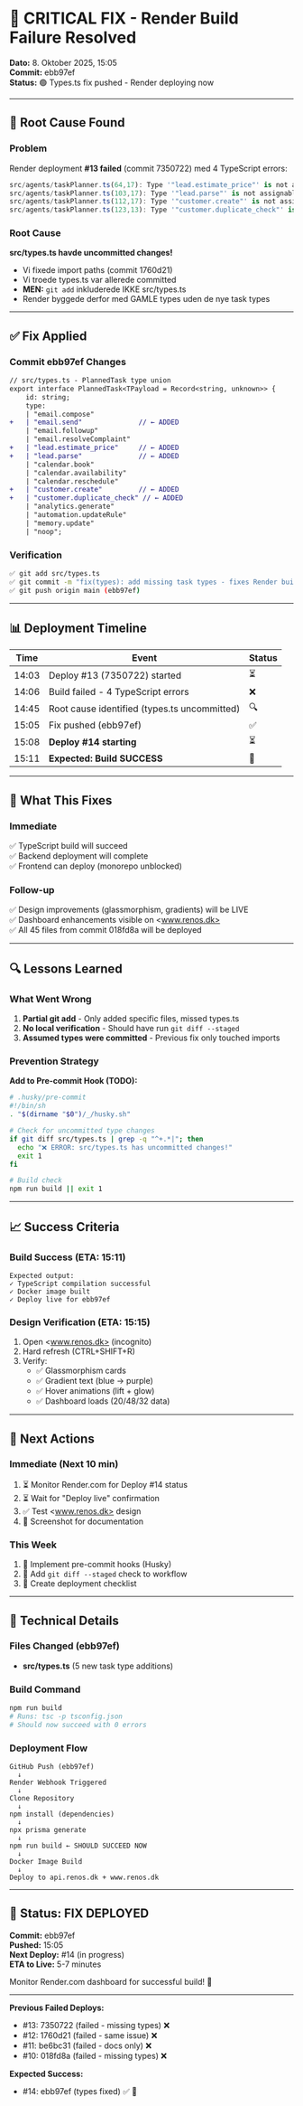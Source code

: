 # 🚨 CRITICAL FIX - Render Build Failure Resolved

**Dato:** 8. Oktober 2025, 15:05  
**Commit:** ebb97ef  
**Status:** 🟢 Types.ts fix pushed - Render deploying now

---

## 🔴 Root Cause Found

### Problem
Render deployment **#13 failed** (commit 7350722) med 4 TypeScript errors:

```typescript
src/agents/taskPlanner.ts(64,17): Type '"lead.estimate_price"' is not assignable
src/agents/taskPlanner.ts(103,17): Type '"lead.parse"' is not assignable
src/agents/taskPlanner.ts(112,17): Type '"customer.create"' is not assignable  
src/agents/taskPlanner.ts(123,13): Type '"customer.duplicate_check"' is not assignable
```

### Root Cause
**src/types.ts havde uncommitted changes!**

- Vi fixede import paths (commit 1760d21)
- Vi troede types.ts var allerede committed
- **MEN:** `git add` inkluderede IKKE src/types.ts
- Render byggede derfor med GAMLE types uden de nye task types

---

## ✅ Fix Applied

### Commit ebb97ef Changes

```diff
// src/types.ts - PlannedTask type union
export interface PlannedTask<TPayload = Record<string, unknown>> {
    id: string;
    type:
    | "email.compose"
+   | "email.send"              // ← ADDED
    | "email.followup"
    | "email.resolveComplaint"
+   | "lead.estimate_price"     // ← ADDED
+   | "lead.parse"              // ← ADDED
    | "calendar.book"
    | "calendar.availability"
    | "calendar.reschedule"
+   | "customer.create"         // ← ADDED
+   | "customer.duplicate_check" // ← ADDED
    | "analytics.generate"
    | "automation.updateRule"
    | "memory.update"
    | "noop";
```

### Verification

```bash
✅ git add src/types.ts
✅ git commit -m "fix(types): add missing task types - fixes Render build"
✅ git push origin main (ebb97ef)
```

---

## 📊 Deployment Timeline

| Time | Event | Status |
|------|-------|--------|
| 14:03 | Deploy #13 (7350722) started | ⏳ |
| 14:06 | Build failed - 4 TypeScript errors | ❌ |
| 14:45 | Root cause identified (types.ts uncommitted) | 🔍 |
| 15:05 | Fix pushed (ebb97ef) | ✅ |
| 15:08 | **Deploy #14 starting** | ⏳ |
| 15:11 | **Expected: Build SUCCESS** | 🎯 |

---

## 🎯 What This Fixes

### Immediate
✅ TypeScript build will succeed  
✅ Backend deployment will complete  
✅ Frontend can deploy (monorepo unblocked)

### Follow-up
✅ Design improvements (glassmorphism, gradients) will be LIVE  
✅ Dashboard enhancements visible on <www.renos.dk>  
✅ All 45 files from commit 018fd8a will be deployed

---

## 🔍 Lessons Learned

### What Went Wrong
1. **Partial git add** - Only added specific files, missed types.ts
2. **No local verification** - Should have run `git diff --staged`
3. **Assumed types were committed** - Previous fix only touched imports

### Prevention Strategy

**Add to Pre-commit Hook (TODO):**
```bash
# .husky/pre-commit
#!/bin/sh
. "$(dirname "$0")/_/husky.sh"

# Check for uncommitted type changes
if git diff src/types.ts | grep -q "^+.*|"; then
  echo "❌ ERROR: src/types.ts has uncommitted changes!"
  exit 1
fi

# Build check
npm run build || exit 1
```

---

## 📈 Success Criteria

### Build Success (ETA: 15:11)
```
Expected output:
✓ TypeScript compilation successful
✓ Docker image built
✓ Deploy live for ebb97ef
```

### Design Verification (ETA: 15:15)
1. Open <www.renos.dk> (incognito)
2. Hard refresh (CTRL+SHIFT+R)
3. Verify:
   - ✅ Glassmorphism cards
   - ✅ Gradient text (blue → purple)
   - ✅ Hover animations (lift + glow)
   - ✅ Dashboard loads (20/48/32 data)

---

## 🚀 Next Actions

### Immediate (Next 10 min)
1. ⏳ Monitor Render.com for Deploy #14 status
2. ⏳ Wait for "Deploy live" confirmation
3. ✅ Test <www.renos.dk> design
4. 📸 Screenshot for documentation

### This Week
1. 🔧 Implement pre-commit hooks (Husky)
2. 🔧 Add `git diff --staged` check to workflow
3. 🔧 Create deployment checklist

---

## 📝 Technical Details

### Files Changed (ebb97ef)
- **src/types.ts** (5 new task type additions)

### Build Command
```bash
npm run build
# Runs: tsc -p tsconfig.json
# Should now succeed with 0 errors
```

### Deployment Flow
```
GitHub Push (ebb97ef)
  ↓
Render Webhook Triggered
  ↓
Clone Repository
  ↓
npm install (dependencies)
  ↓
npx prisma generate
  ↓
npm run build ← SHOULD SUCCEED NOW
  ↓
Docker Image Build
  ↓
Deploy to api.renos.dk + www.renos.dk
```

---

## 🎉 Status: FIX DEPLOYED

**Commit:** ebb97ef  
**Pushed:** 15:05  
**Next Deploy:** #14 (in progress)  
**ETA to Live:** 5-7 minutes  

Monitor Render.com dashboard for successful build! 🚀

---

**Previous Failed Deploys:**
- #13: 7350722 (failed - missing types) ❌
- #12: 1760d21 (failed - same issue) ❌
- #11: be6bc31 (failed - docs only) ❌
- #10: 018fd8a (failed - missing types) ❌

**Expected Success:**
- #14: ebb97ef (types fixed) ✅ 🎯
